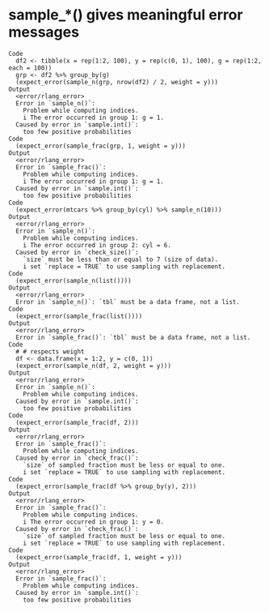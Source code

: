 # sample_*() gives meaningful error messages

    Code
      df2 <- tibble(x = rep(1:2, 100), y = rep(c(0, 1), 100), g = rep(1:2, each = 100))
      grp <- df2 %>% group_by(g)
      (expect_error(sample_n(grp, nrow(df2) / 2, weight = y)))
    Output
      <error/rlang_error>
      Error in `sample_n()`:
        Problem while computing indices.
        i The error occurred in group 1: g = 1.
      Caused by error in `sample.int()`:
        too few positive probabilities
    Code
      (expect_error(sample_frac(grp, 1, weight = y)))
    Output
      <error/rlang_error>
      Error in `sample_frac()`:
        Problem while computing indices.
        i The error occurred in group 1: g = 1.
      Caused by error in `sample.int()`:
        too few positive probabilities
    Code
      (expect_error(mtcars %>% group_by(cyl) %>% sample_n(10)))
    Output
      <error/rlang_error>
      Error in `sample_n()`:
        Problem while computing indices.
        i The error occurred in group 2: cyl = 6.
      Caused by error in `check_size()`:
        `size` must be less than or equal to 7 (size of data).
        i set `replace = TRUE` to use sampling with replacement.
    Code
      (expect_error(sample_n(list())))
    Output
      <error/rlang_error>
      Error in `sample_n()`: `tbl` must be a data frame, not a list.
    Code
      (expect_error(sample_frac(list())))
    Output
      <error/rlang_error>
      Error in `sample_frac()`: `tbl` must be a data frame, not a list.
    Code
      # # respects weight
      df <- data.frame(x = 1:2, y = c(0, 1))
      (expect_error(sample_n(df, 2, weight = y)))
    Output
      <error/rlang_error>
      Error in `sample_n()`:
        Problem while computing indices.
      Caused by error in `sample.int()`:
        too few positive probabilities
    Code
      (expect_error(sample_frac(df, 2)))
    Output
      <error/rlang_error>
      Error in `sample_frac()`:
        Problem while computing indices.
      Caused by error in `check_frac()`:
        `size` of sampled fraction must be less or equal to one.
        i set `replace = TRUE` to use sampling with replacement.
    Code
      (expect_error(sample_frac(df %>% group_by(y), 2)))
    Output
      <error/rlang_error>
      Error in `sample_frac()`:
        Problem while computing indices.
        i The error occurred in group 1: y = 0.
      Caused by error in `check_frac()`:
        `size` of sampled fraction must be less or equal to one.
        i set `replace = TRUE` to use sampling with replacement.
    Code
      (expect_error(sample_frac(df, 1, weight = y)))
    Output
      <error/rlang_error>
      Error in `sample_frac()`:
        Problem while computing indices.
      Caused by error in `sample.int()`:
        too few positive probabilities

